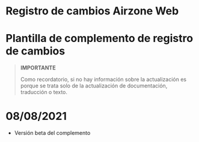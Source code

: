 # Registro de cambios Airzone Web

# Plantilla de complemento de registro de cambios

>**IMPORTANTE**
>
>Como recordatorio, si no hay información sobre la actualización es porque se trata solo de la actualización de documentación, traducción o texto.

# 08/08/2021

- Versión beta del complemento



